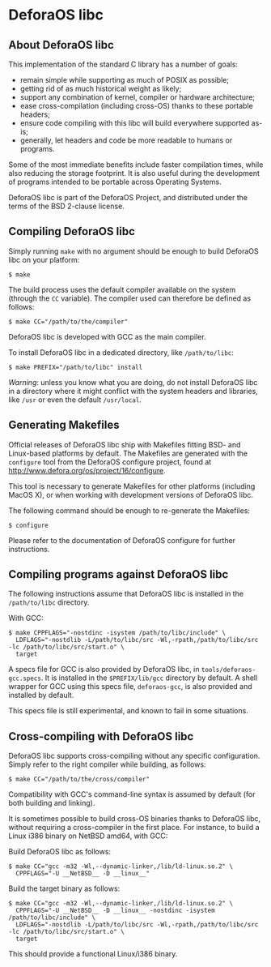 DeforaOS libc
=============

About DeforaOS libc
-------------------

This implementation of the standard C library has a number of goals:

 * remain simple while supporting as much of POSIX as possible;
 * getting rid of as much historical weight as likely;
 * support any combination of kernel, compiler or hardware architecture;
 * ease cross-compilation (including cross-OS) thanks to these portable headers;
 * ensure code compiling with this libc will build everywhere supported as-is;
 * generally, let headers and code be more readable to humans or programs.

Some of the most immediate benefits include faster compilation times, while
also reducing the storage footprint. It is also useful during the development of
programs intended to be portable across Operating Systems.

DeforaOS libc is part of the DeforaOS Project, and distributed under the terms
of the BSD 2-clause license.


Compiling DeforaOS libc
-----------------------

Simply running `make` with no argument should be enough to build DeforaOS libc
on your platform:

    $ make

The build process uses the default compiler available on the system (through
the `CC` variable). The compiler used can therefore be defined as follows:

    $ make CC="/path/to/the/compiler"

DeforaOS libc is developed with GCC as the main compiler.

To install DeforaOS libc in a dedicated directory, like `/path/to/libc`:

    $ make PREFIX="/path/to/libc" install

_Warning_: unless you know what you are doing, do not install DeforaOS libc in a
           directory where it might conflict with the system headers and
	   libraries, like `/usr` or even the default `/usr/local`.


Generating Makefiles
--------------------

Official releases of DeforaOS libc ship with Makefiles fitting BSD- and
Linux-based platforms by default. The Makefiles are generated with the
`configure` tool from the DeforaOS configure project, found at
<http://www.defora.org/os/project/16/configure>.

This tool is necessary to generate Makefiles for other platforms (including
MacOS X), or when working with development versions of DeforaOS libc.

The following command should be enough to re-generate the Makefiles:

    $ configure

Please refer to the documentation of DeforaOS configure for further
instructions.


Compiling programs against DeforaOS libc
----------------------------------------

The following instructions assume that DeforaOS libc is installed in the
`/path/to/libc` directory.

With GCC:

    $ make CPPFLAGS="-nostdinc -isystem /path/to/libc/include" \
      LDFLAGS="-nostdlib -L/path/to/libc/src -Wl,-rpath,/path/to/libc/src -lc /path/to/libc/src/start.o" \
      target

A specs file for GCC is also provided by DeforaOS libc, in
`tools/deforaos-gcc.specs`. It is installed in the `$PREFIX/lib/gcc` directory
by default. A shell wrapper for GCC using this specs file, `deforaos-gcc`, is
also provided and installed by default.

This specs file is still experimental, and known to fail in some situations.


Cross-compiling with DeforaOS libc
----------------------------------

DeforaOS libc supports cross-compiling without any specific configuration.
Simply refer to the right compiler while building, as follows:

    $ make CC="/path/to/the/cross/compiler"

Compatibility with GCC's command-line syntax is assumed by default (for both
building and linking).

It is sometimes possible to build cross-OS binaries thanks to DeforaOS libc,
without requiring a cross-compiler in the first place. For instance, to build a
Linux i386 binary on NetBSD amd64, with GCC:

Build DeforaOS libc as follows:

    $ make CC="gcc -m32 -Wl,--dynamic-linker,/lib/ld-linux.so.2" \
      CPPFLAGS="-U __NetBSD__ -D __linux__"

Build the target binary as follows:

    $ make CC="gcc -m32 -Wl,--dynamic-linker,/lib/ld-linux.so.2" \
      CPPFLAGS="-U __NetBSD__ -D __linux__ -nostdinc -isystem /path/to/libc/include" \
      LDFLAGS="-nostdlib -L/path/to/libc/src -Wl,-rpath,/path/to/libc/src -lc /path/to/libc/src/start.o" \
      target

This should provide a functional Linux/i386 binary.
